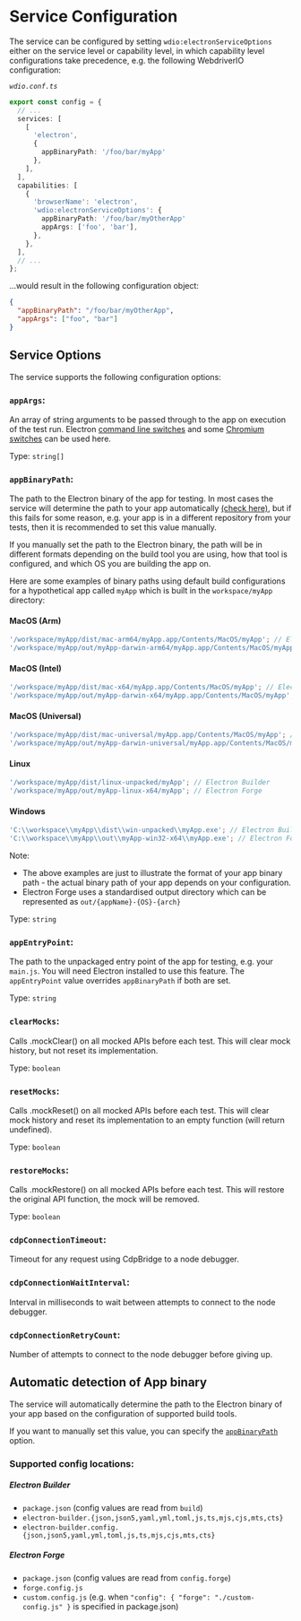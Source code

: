 # Service Configuration

The service can be configured by setting `wdio:electronServiceOptions` either on the service level or capability level, in which capability level configurations take precedence, e.g. the following WebdriverIO configuration:

_`wdio.conf.ts`_

```ts
export const config = {
  // ...
  services: [
    [
      'electron',
      {
        appBinaryPath: '/foo/bar/myApp'
      },
    ],
  ],
  capabilities: [
    {
      'browserName': 'electron',
      'wdio:electronServiceOptions': {
        appBinaryPath: '/foo/bar/myOtherApp'
        appArgs: ['foo', 'bar'],
      },
    },
  ],
  // ...
};
```

...would result in the following configuration object:

```json
{
  "appBinaryPath": "/foo/bar/myOtherApp",
  "appArgs": ["foo", "bar"]
}
```

## Service Options

The service supports the following configuration options:

### `appArgs`:

An array of string arguments to be passed through to the app on execution of the test run. Electron [command line switches](https://www.electronjs.org/docs/latest/api/command-line-switches) and some [Chromium switches](https://peter.sh/experiments/chromium-command-line-switches) can be used here.

Type: `string[]`

### `appBinaryPath`:

The path to the Electron binary of the app for testing. In most cases the service will determine the path to your app automatically [(check here)](#automatic-detection-of-app-binary), but if this fails for some reason, e.g. your app is in a different repository from your tests, then it is recommended to set this value manually.

If you manually set the path to the Electron binary, the path will be in different formats depending on the build tool you are using, how that tool is configured, and which OS you are building the app on.

Here are some examples of binary paths using default build configurations for a hypothetical app called `myApp` which is built in the `workspace/myApp` directory:

#### MacOS (Arm)

```ts
'/workspace/myApp/dist/mac-arm64/myApp.app/Contents/MacOS/myApp'; // Electron Builder
'/workspace/myApp/out/myApp-darwin-arm64/myApp.app/Contents/MacOS/myApp'; // Electron Forge
```

#### MacOS (Intel)

```ts
'/workspace/myApp/dist/mac-x64/myApp.app/Contents/MacOS/myApp'; // Electron Builder
'/workspace/myApp/out/myApp-darwin-x64/myApp.app/Contents/MacOS/myApp'; // Electron Forge
```

#### MacOS (Universal)

```ts
'/workspace/myApp/dist/mac-universal/myApp.app/Contents/MacOS/myApp'; // Electron Builder
'/workspace/myApp/out/myApp-darwin-universal/myApp.app/Contents/MacOS/myApp'; // Electron Forge
```

#### Linux

```ts
'/workspace/myApp/dist/linux-unpacked/myApp'; // Electron Builder
'/workspace/myApp/out/myApp-linux-x64/myApp'; // Electron Forge
```

#### Windows

```ts
'C:\\workspace\\myApp\\dist\\win-unpacked\\myApp.exe'; // Electron Builder
'C:\\workspace\\myApp\\out\\myApp-win32-x64\\myApp.exe'; // Electron Forge
```

Note:

- The above examples are just to illustrate the format of your app binary path - the actual binary path of your app depends on your configuration.
- Electron Forge uses a standardised output directory which can be represented as `out/{appName}-{OS}-{arch}`

Type: `string`

### `appEntryPoint`:

The path to the unpackaged entry point of the app for testing, e.g. your `main.js`. You will need Electron installed to use this feature. The `appEntryPoint` value overrides `appBinaryPath` if both are set.

Type: `string`

### `clearMocks`:

Calls .mockClear() on all mocked APIs before each test. This will clear mock history, but not reset its implementation.

Type: `boolean`

### `resetMocks`:

Calls .mockReset() on all mocked APIs before each test. This will clear mock history and reset its implementation to an empty function (will return undefined).

Type: `boolean`

### `restoreMocks`:

Calls .mockRestore() on all mocked APIs before each test. This will restore the original API function, the mock will be removed.

Type: `boolean`

### `cdpConnectionTimeout`:

Timeout for any request using CdpBridge to a node debugger.

### `cdpConnectionWaitInterval`:

Interval in milliseconds to wait between attempts to connect to the node debugger.

### `cdpConnectionRetryCount`:

Number of attempts to connect to the node debugger before giving up.

## Automatic detection of App binary

The service will automatically determine the path to the Electron binary of your app based on the configuration of supported build tools.

If you want to manually set this value, you can specify the [`appBinaryPath`](#appbinarypath) option.

### Supported config locations:

##### Electron Builder

- `package.json` (config values are read from `build`)
- `electron-builder.{json,json5,yaml,yml,toml,js,ts,mjs,cjs,mts,cts}`
- `electron-builder.config.{json,json5,yaml,yml,toml,js,ts,mjs,cjs,mts,cts}`

##### Electron Forge

- `package.json` (config values are read from `config.forge`)
- `forge.config.js`
- `custom.config.js` (e.g. when `"config": { "forge": "./custom-config.js" }` is specified in package.json)
